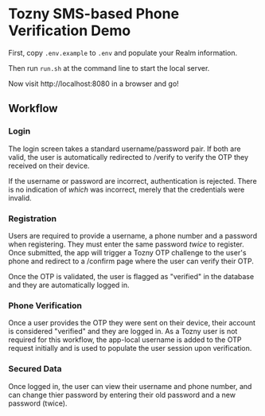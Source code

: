 # Tozny SMS-based Phone Verification Demo

First, copy `.env.example` to `.env` and populate your Realm information.

Then run `run.sh` at the command line to start the local server.

Now visit http://localhost:8080 in a browser and go!

## Workflow

### Login

The login screen takes a standard username/password pair. If both are valid, the user is automatically redirected to /verify to verify the OTP they received on their device.

If the username or password are incorrect, authentication is rejected. There is no indication of _which_ was incorrect, merely that the credentials were invalid.

### Registration

Users are required to provide a username, a phone number and a password when registering. They must enter the same password _twice_ to register. Once submitted, the app will trigger a Tozny OTP challenge to the user's phone and redirect to a /confirm page where the user can verify their OTP.

Once the OTP is validated, the user is flagged as "verified" in the database and they are automatically logged in.

### Phone Verification

Once a user provides the OTP they were sent on their device, their account is considered "verified" and they are logged in. As a Tozny user is not required for this workflow, the app-local username is added to the OTP request initially and is used to populate the user session upon verification.

### Secured Data

Once logged in, the user can view their username and phone number, and can change thier password by entering their old password and a new password (twice).